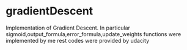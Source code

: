 # gradientDescent
Implementation of Gradient Descent.
In particular sigmoid,output_formula,error_formula,update_weights functions were implemented by me rest codes were provided by udacity
